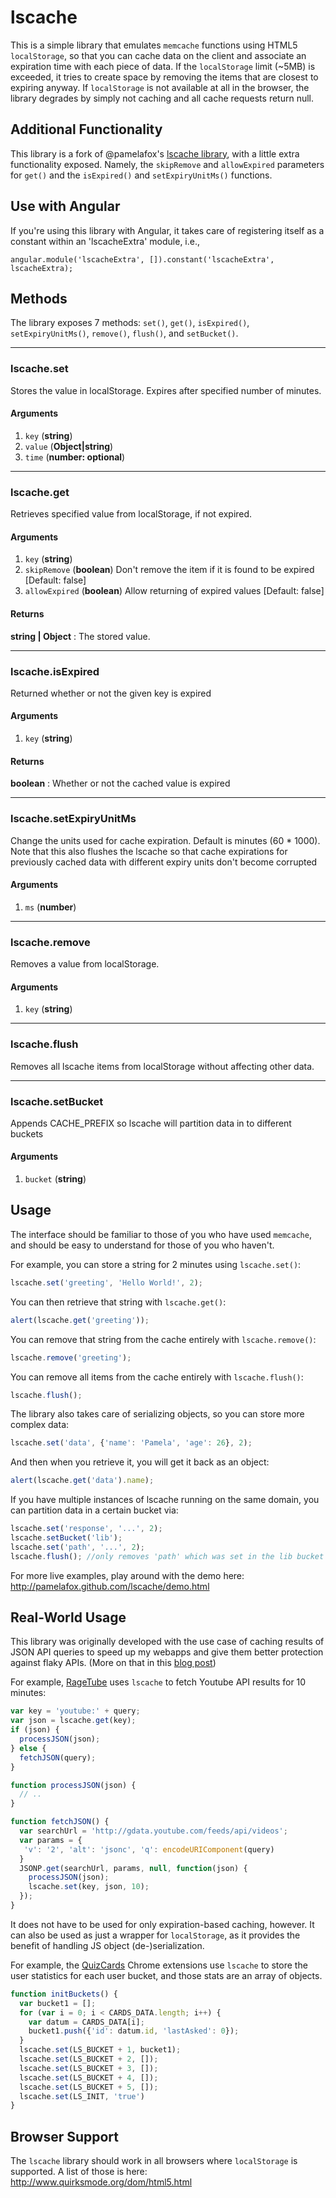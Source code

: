 lscache
===============================
This is a simple library that emulates `memcache` functions using HTML5 `localStorage`, so that you can cache data on the client
and associate an expiration time with each piece of data. If the `localStorage` limit (~5MB) is exceeded, it tries to create space by removing the items that are closest to expiring anyway. If `localStorage` is not available at all in the browser, the library degrades by simply not caching and all cache requests return null.

Additional Functionality
------------------------
This library is a fork of @pamelafox's [lscache library](https://github.com/pamelafox/lscache), with a little extra functionality exposed.  Namely, the `skipRemove` and `allowExpired` parameters for `get()` and the `isExpired()` and `setExpiryUnitMs()` functions.

Use with Angular
----------------
If you're using this library with Angular, it takes care of registering itself as a constant within an 'lscacheExtra' module, i.e.,

`angular.module('lscacheExtra', []).constant('lscacheExtra', lscacheExtra);`


Methods
-------

The library exposes 7 methods: `set()`, `get()`, `isExpired()`, `setExpiryUnitMs()`, `remove()`, `flush()`, and `setBucket()`.

* * *

### lscache.set
Stores the value in localStorage. Expires after specified number of minutes.
#### Arguments
1. `key` (**string**)
2. `value` (**Object|string**)
3. `time` (**number: optional**)

* * *

### lscache.get
Retrieves specified value from localStorage, if not expired.
#### Arguments
1. `key` (**string**)
2. `skipRemove` (**boolean**)  Don't remove the item if it is found to be expired [Default: false]
3. `allowExpired` (**boolean**)  Allow returning of expired values  [Default: false]
#### Returns
**string | Object** : The stored value.

* * *

### lscache.isExpired
Returned whether or not the given key is expired
#### Arguments
1. `key` (**string**)
#### Returns
**boolean** : Whether or not the cached value is expired

* * *

### lscache.setExpiryUnitMs
Change the units used for cache expiration.  Default is minutes (60 * 1000).  Note that this also flushes the lscache so that cache expirations for previously cached data with different expiry units don't become corrupted
#### Arguments
1. `ms` (**number**)

* * *

### lscache.remove
Removes a value from localStorage.
#### Arguments
1. `key` (**string**)

* * *

### lscache.flush
Removes all lscache items from localStorage without affecting other data.

* * *

### lscache.setBucket
Appends CACHE_PREFIX so lscache will partition data in to different buckets
#### Arguments
1. `bucket` (**string**)

Usage
-------

The interface should be familiar to those of you who have used `memcache`, and should be easy to understand for those of you who haven't.

For example, you can store a string for 2 minutes using `lscache.set()`:

```js
lscache.set('greeting', 'Hello World!', 2);
```

You can then retrieve that string with `lscache.get()`:

```js
alert(lscache.get('greeting'));
```

You can remove that string from the cache entirely with `lscache.remove()`:

```js
lscache.remove('greeting');
```

You can remove all items from the cache entirely with `lscache.flush()`:

```js
lscache.flush();
```

The library also takes care of serializing objects, so you can store more complex data:

```js
lscache.set('data', {'name': 'Pamela', 'age': 26}, 2);
```

And then when you retrieve it, you will get it back as an object:

```js
alert(lscache.get('data').name);
```

If you have multiple instances of lscache running on the same domain, you can partition data in a certain bucket via:

```js
lscache.set('response', '...', 2);
lscache.setBucket('lib');
lscache.set('path', '...', 2);
lscache.flush(); //only removes 'path' which was set in the lib bucket
```

For more live examples, play around with the demo here:
http://pamelafox.github.com/lscache/demo.html


Real-World Usage
----------
This library was originally developed with the use case of caching results of JSON API queries
to speed up my webapps and give them better protection against flaky APIs.
(More on that in this [blog post](http://blog.pamelafox.org/2010/10/lscache-localstorage-based-memcache.html))

For example, [RageTube](http://ragetube.net) uses `lscache` to fetch Youtube API results for 10 minutes:

```js
var key = 'youtube:' + query;
var json = lscache.get(key);
if (json) {
  processJSON(json);
} else {
  fetchJSON(query);
}

function processJSON(json) {
  // ..
}

function fetchJSON() {
  var searchUrl = 'http://gdata.youtube.com/feeds/api/videos';
  var params = {
   'v': '2', 'alt': 'jsonc', 'q': encodeURIComponent(query)
  }
  JSONP.get(searchUrl, params, null, function(json) {
    processJSON(json);
    lscache.set(key, json, 10);
  });
}
```

It does not have to be used for only expiration-based caching, however. It can also be used as just a wrapper for `localStorage`, as it provides the benefit of handling JS object (de-)serialization.

For example, the [QuizCards](http://quizcards.info) Chrome extensions use `lscache`
to store the user statistics for each user bucket, and those stats are an array
of objects.

```js
function initBuckets() {
  var bucket1 = [];
  for (var i = 0; i < CARDS_DATA.length; i++) {
    var datum = CARDS_DATA[i];
    bucket1.push({'id': datum.id, 'lastAsked': 0});
  }
  lscache.set(LS_BUCKET + 1, bucket1);
  lscache.set(LS_BUCKET + 2, []);
  lscache.set(LS_BUCKET + 3, []);
  lscache.set(LS_BUCKET + 4, []);
  lscache.set(LS_BUCKET + 5, []);
  lscache.set(LS_INIT, 'true')
}
```

Browser Support
----------------

The `lscache` library should work in all browsers where `localStorage` is supported.
A list of those is here:
http://www.quirksmode.org/dom/html5.html

